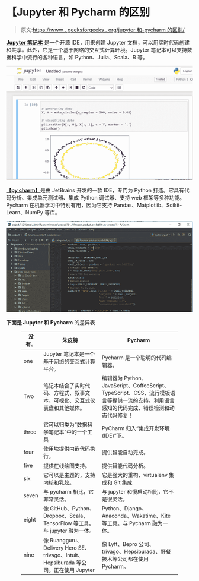 # 【Jupyter 和 Pycharm 的区别

> 原文:[https://www . geeksforgeeks . org/jupyter 和-pycharm 的区别/](https://www.geeksforgeeks.org/difference-between-jupyter-and-pycharm/)

[**Jupyter 笔记本**](https://jupyter.org/) 是一个开源 IDE，用来创建 Jupyter 文档，可以用实时代码创建和共享。此外，它是一个基于网络的交互式计算环境。Jupyter 笔记本可以支持数据科学中流行的各种语言，如 Python、Julia、Scala、R 等。

![Jupyter Notebook in Python](img/998beb96926f9a7925f1a7b80fffb657.png)

[**【py charm】**](https://www.jetbrains.com/pycharm/)是由 JetBrains 开发的一款 IDE，专门为 Python 打造。它具有代码分析、集成单元测试器、集成 Python 调试器、支持 web 框架等多种功能。Pycharm 在机器学习中特别有用，因为它支持 Pandas、Matplotlib、Scikit-Learn、NumPy 等库。

![PyCharm Notebook](img/6c2bb820b4d691168f8202ccc1e9d127.png)

**下面是 Jupyter 和 Pycharm** 的差异表

<figure class="table">

| 没有。 | 朱皮特 | Pycharm |
| --- | --- | --- |
| one | Jupyter 笔记本是一个基于网络的交互式计算平台。 | Pycharm 是一个聪明的代码编辑器。 |
| Two | 笔记本结合了实时代码、方程式、叙事文本、可视化、交互式仪表盘和其他媒体。 | 编辑器为 Python、JavaScript、CoffeeScript、TypeScript、CSS、流行模板语言等提供一流的支持。利用语言感知的代码完成、错误检测和动态代码修复！ |
| three | 它可以归类为“数据科学笔记本”中的一个工具 | PyCharm 归入“集成开发环境(IDE)”下。 |
| four | 使用块提供内嵌代码执行。 | 提供智能自动完成。 |
| five | 提供在线绘图支持。 | 提供智能代码分析。 |
| six | 它可以是主题的，支持内核和乳胶。 | 它是强大的重构、virtualenv 集成和 Git 集成 |
| seven | 与 pycharm 相比，它非常灵活。 | 与 jupyter 和慢启动相比，它不是很灵活。 |
| eight | 像 GitHub、Python、Dropbox、Scala、TensorFlow 等工具。与 jupyter 融为一体。 | Python、Django、Anaconda、Wakatime、Kite 等工具。与 Pycharm 融为一体。 |
| nine | 像 Ruangguru、Delivery Hero SE、trivago、Intuit、Hepsiburada 等公司。正在使用 Jupyter | 像 Lyft、Bepro 公司、trivago、Hepsiburada、野餐技术等公司都在使用 Pycharm。 |

</figure>